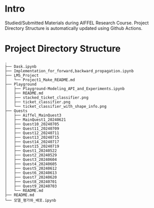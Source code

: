 # Intro
Studied/Submitted Materials during AIFFEL Research Course.
Project Directory Structure is automatically updated using Github Actions.
# Project Directory Structure
```plaintext
.
├── Dask.ipynb
├── Implementation_for_forward,backward_propagation.ipynb
├── LMS_Project
│   └── Project1_Make_README.md
├── Playground
│   ├── Playground-Modeling_API_and_Experiments.ipynb
│   ├── README.md
│   ├── stacked_ticket_classifier.png
│   ├── ticket_classifier.png
│   └── ticket_classifier_with_shape_info.png
├── Quests
│   ├── Aiffel_MainQuest3
│   ├── MainQuest1_20240621
│   ├── Quest10_20240705
│   ├── Quest11_20240709
│   ├── Quest12_20240711
│   ├── Quest13_20240715
│   ├── Quest14_20240717
│   ├── Quest15_20240719
│   ├── Quest1_20240522
│   ├── Quest2_20240529
│   ├── Quest3_20240604
│   ├── Quest4_20240605
│   ├── Quest5_20240612
│   ├── Quest6_20240613
│   ├── Quest7_20240620
│   ├── Quest8_20240701
│   ├── Quest9_20240703
│   └── README.md
├── README.md
└── 모델_평가와_배포.ipynb
```
<!-- END OF DIRECTORY STRUCTURE -->

